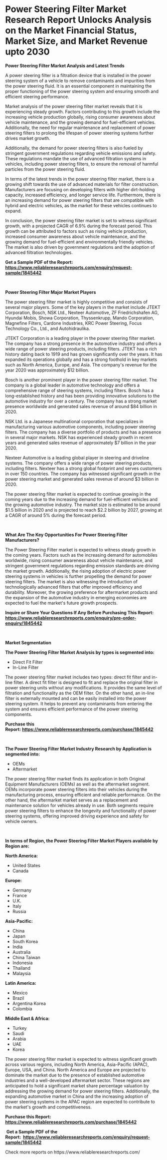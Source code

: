 <p><h1>Power Steering Filter Market Research Report Unlocks Analysis on the Market Financial Status, Market Size, and Market Revenue upto 2030</h1></p><p><strong>Power Steering Filter Market Analysis and Latest Trends</strong></p>
<p><p>A power steering filter is a filtration device that is installed in the power steering system of a vehicle to remove contaminants and impurities from the power steering fluid. It is an essential component in maintaining the proper functioning of the power steering system and ensuring smooth and efficient steering performance.</p><p>Market analysis of the power steering filter market reveals that it is experiencing steady growth. Factors contributing to this growth include the increasing vehicle production globally, rising consumer awareness about vehicle maintenance, and the growing demand for fuel-efficient vehicles. Additionally, the need for regular maintenance and replacement of power steering filters to prolong the lifespan of power steering systems further drives market growth.</p><p>Additionally, the demand for power steering filters is also fueled by stringent government regulations regarding vehicle emissions and safety. These regulations mandate the use of advanced filtration systems in vehicles, including power steering filters, to ensure the removal of harmful particles from the power steering fluid.</p><p>In terms of the latest trends in the power steering filter market, there is a growing shift towards the use of advanced materials for filter construction. Manufacturers are focusing on developing filters with higher dirt-holding capacity, increased efficiency, and longer service life. Furthermore, there is an increasing demand for power steering filters that are compatible with hybrid and electric vehicles, as the market for these vehicles continues to expand.</p><p>In conclusion, the power steering filter market is set to witness significant growth, with a projected CAGR of 6.9% during the forecast period. This growth can be attributed to factors such as rising vehicle production, increased consumer awareness about vehicle maintenance, and the growing demand for fuel-efficient and environmentally friendly vehicles. The market is also driven by government regulations and the adoption of advanced filtration technologies.</p></p>
<p><strong>Get a Sample PDF of the Report:&nbsp; <a href="https://www.reliableresearchreports.com/enquiry/request-sample/1845442">https://www.reliableresearchreports.com/enquiry/request-sample/1845442</a></strong></p>
<p>&nbsp;</p>
<p><strong>Power Steering Filter Major Market Players</strong></p>
<p><p>The power steering filter market is highly competitive and consists of several major players. Some of the key players in the market include JTEKT Corporation, Bosch, NSK Ltd., Nexteer Automotive, ZF Friedrichshafen AG, Hyundai Mobis, Showa Corporation, Thyssenkrupp, Mando Corporation, Magnefine Filters, Cardone Industries, KRC Power Steering, Focus Technology Co., Ltd., and Autohidraulika.</p><p>JTEKT Corporation is a leading player in the power steering filter market. The company has a strong presence in the automotive industry and offers a wide range of power steering products, including filters. JTEKT has a rich history dating back to 1919 and has grown significantly over the years. It has expanded its operations globally and has a strong foothold in key markets such as North America, Europe, and Asia. The company's revenue for the year 2020 was approximately $12 billion.</p><p>Bosch is another prominent player in the power steering filter market. The company is a global leader in automotive technology and offers a comprehensive range of steering systems, including filters. Bosch has a long-established history and has been providing innovative solutions to the automotive industry for over a century. The company has a strong market presence worldwide and generated sales revenue of around $84 billion in 2020.</p><p>NSK Ltd. is a Japanese multinational corporation that specializes in manufacturing various automotive components, including power steering filters. The company has a diverse portfolio of products and has a presence in several major markets. NSK has experienced steady growth in recent years and generated sales revenue of approximately $7 billion in the year 2020.</p><p>Nexteer Automotive is a leading global player in steering and driveline systems. The company offers a wide range of power steering products, including filters. Nexteer has a strong global footprint and serves customers in over 150 countries. The company has witnessed significant growth in the power steering market and generated sales revenue of around $3 billion in 2020.</p><p>The power steering filter market is expected to continue growing in the coming years due to the increasing demand for fuel-efficient vehicles and the growing automotive industry. The market size is estimated to be around $1.5 billion in 2020 and is projected to reach $2.2 billion by 2027, growing at a CAGR of around 5% during the forecast period.</p></p>
<p>&nbsp;</p>
<p><strong>What Are The Key Opportunities For Power Steering Filter Manufacturers?</strong></p>
<p><p>The Power Steering Filter market is expected to witness steady growth in the coming years. Factors such as the increasing demand for automobiles worldwide, rising consumer awareness about vehicle maintenance, and stringent government regulations regarding emission standards are driving the market growth. Additionally, the rising adoption of electric power steering systems in vehicles is further propelling the demand for power steering filters. The market is also witnessing the introduction of technologically advanced filters that offer improved efficiency and durability. Moreover, the growing preference for aftermarket products and the expansion of the automotive industry in emerging economies are expected to fuel the market's future growth prospects.</p></p>
<p><strong>Inquire or Share Your Questions If Any Before Purchasing This Report: <a href="https://www.reliableresearchreports.com/enquiry/pre-order-enquiry/1845442">https://www.reliableresearchreports.com/enquiry/pre-order-enquiry/1845442</a></strong></p>
<p>&nbsp;</p>
<p><strong>Market Segmentation</strong></p>
<p><strong>The Power Steering Filter Market Analysis by types is segmented into:</strong></p>
<p><ul><li>Direct Fit Filter</li><li>In-Line Filter</li></ul></p>
<p><p>The power steering filter market includes two types: direct fit filter and in-line filter. A direct fit filter is designed to fit and replace the original filter in power steering units without any modifications. It provides the same level of filtration and functionality as the OEM filter. On the other hand, an in-line filter is externally mounted and can be easily installed into the power steering system. It helps to prevent any contaminants from entering the system and ensures efficient performance of the power steering components.</p></p>
<p><strong>Purchase this Report:&nbsp;<a href="https://www.reliableresearchreports.com/purchase/1845442">https://www.reliableresearchreports.com/purchase/1845442</a></strong></p>
<p>&nbsp;</p>
<p><strong>The Power Steering Filter Market Industry Research by Application is segmented into:</strong></p>
<p><ul><li>OEMs</li><li>Aftermarket</li></ul></p>
<p><p>The power steering filter market finds its application in both Original Equipment Manufacturers (OEMs) as well as the aftermarket segment. OEMs incorporate power steering filters into their vehicles during the manufacturing process, ensuring efficient and reliable performance. On the other hand, the aftermarket market serves as a replacement and maintenance solution for vehicles already in use. Both segments require power steering filters to enhance the longevity and functionality of power steering systems, offering improved driving experience and safety for vehicle owners.</p></p>
<p>&nbsp;</p>
<p><strong>In terms of Region, the Power Steering Filter Market Players available by Region are:</strong></p>
<p>
    <p> <strong> North America: </strong>
        <ul>
            <li>United States</li>
            <li>Canada</li>
        </ul>
        </p> 
    <p> <strong> Europe: </strong>
        <ul>
            <li>Germany</li>
            <li>France</li>
            <li>U.K.</li>
            <li>Italy</li>
            <li>Russia</li>
        </ul>
        </p> 
    <p> <strong> Asia-Pacific: </strong>
        <ul>
            <li>China</li>
            <li>Japan</li>
            <li>South Korea</li>
            <li>India</li>
            <li>Australia</li>
            <li>China Taiwan</li>
            <li>Indonesia</li>
            <li>Thailand</li>
            <li>Malaysia</li>
        </ul>
        </p> 
    <p> <strong> Latin America: </strong>
        <ul>
            <li>Mexico</li>
            <li>Brazil</li>
            <li>Argentina Korea</li>
            <li>Colombia</li>
        </ul>
        </p> 
    <p> <strong> Middle East & Africa: </strong>
        <ul>
            <li>Turkey</li>
            <li>Saudi</li>
            <li>Arabia</li>
            <li>UAE</li>
            <li>Korea</li>
        </ul>
    </p>
    </p>
<p><p>The power steering filter market is expected to witness significant growth across various regions, including North America, Asia-Pacific (APAC), Europe, USA, and China. North America and Europe are projected to dominate the market due to the presence of established automotive industries and a well-developed aftermarket sector. These regions are anticipated to hold a significant market share percentage valuation by addressing the growing demand for power steering filters. Additionally, the expanding automotive market in China and the increasing adoption of power steering systems in the APAC region are expected to contribute to the market's growth and competitiveness.</p></p>
<p><strong>Purchase this Report: <a href="https://www.reliableresearchreports.com/purchase/1845442">https://www.reliableresearchreports.com/purchase/1845442</a></strong></p>
<p>&nbsp;<strong>Get a Sample PDF of the Report:&nbsp;&nbsp;<a href="https://www.reliableresearchreports.com/enquiry/request-sample/1845442">https://www.reliableresearchreports.com/enquiry/request-sample/1845442</a></strong></p>
<p><strong></strong></p>
<p>Check more reports on https://www.reliableresearchreports.com/</p>